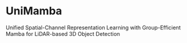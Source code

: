 # UniMamba
Unified Spatial-Channel Representation Learning with Group-Efficient Mamba for LiDAR-based 3D Object Detection
